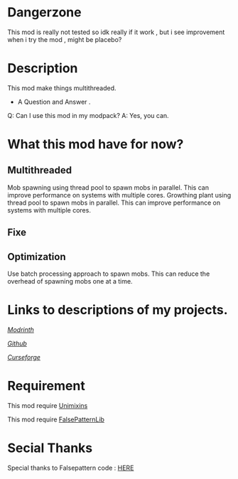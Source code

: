 # Dangerzone

This mod is really not tested so idk really if it work , but i see improvement when i try the mod , might be placebo?

# Description

This mod make things multithreaded.

- A Question and Answer .

Q: Can I use this mod in my modpack?
A: Yes, you can.

# What this mod have for now?

## Multithreaded

Mob spawning using thread pool to spawn mobs in parallel. This can improve performance on systems with multiple cores.
Growthing plant using thread pool to spawn mobs in parallel. This can improve performance on systems with multiple cores.

## Fixe

## Optimization

Use batch processing approach to spawn mobs. This can reduce the overhead of spawning mobs one at a time.



# Links to descriptions of my projects.

[*Modrinth*]()

[*Github*]()

[*Curseforge*]()

# Requirement

This mod require [Unimixins](https://legacy.curseforge.com/minecraft/mc-mods/unimixins/files/4492255)

This mod require [FalsePatternLib](https://legacy.curseforge.com/minecraft/mc-mods/fplib/files/4506858)

# Secial Thanks

Special thanks to Falsepattern code : [HERE](https://github.com/FalsePattern/FalseTweaks)
